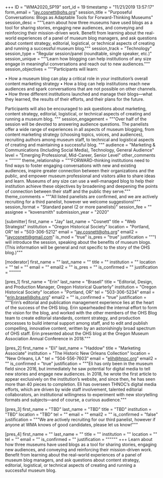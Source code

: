 +++
ID = "WMA2020_SP19"
sort_id = 19
timestamp = "11/21/2019 13:57:17"
form_email = "jay.cosnett@ohs.org"
session_title = "Purposeful Conversations: Blogs as Adaptable Tools for Forward-Thinking Museums"
session_desc = """Learn about how three museums have used blogs as a tool for sharing stories, engaging new audiences, and conveying and reinforcing their mission-driven work. Benefit from learning about the real-world experiences of a panel of museum blog managers, and ask questions about content strategy, editorial, logistical, or technical aspects of creating and running a successful museum blog."""
session_track = "Technology"
session_type = "Regular session/panel (roundtable, single speaker, etc.)"
session_unique = """Learn how blogging can help institutions of any size engage in meaningful conversations and reach out to new audiences."""
session_objectives = """Participants will learn:

• How a museum blog can play a critical role in your institution’s overall content marketing strategy
• How a blog can help institutions reach new audiences and spark conversations that are not possible on other channels.
• How three different institutions launched and manage their blogs—what they learned, the results of their efforts, and their plans for the future.

Participants will also be encouraged to ask questions about marketing, content strategy, editorial, logistical, or technical aspects of creating and running a museum blog.
"""
session_engagement = """Over half of the session will be devoted to answering audience questions. The panelists offer a wide range of experiences in all aspects of museum blogging, from content marketing strategy (choosing topics, voices, and audiences), recruiting authors among museum staff, to technical and logistical aspects of creating and maintaining a successful blog. """
audience = "Marketing & Communications (Including Social Media), Technology, General Audience"
level = "Emerging Professional, Mid-Career, Senior Level"
other_comments = """"""
theme_relationship = """FORWARD-thinking institutions  need to find ways to foster engaging conversations with new and existing audiences, inspire greater connection between their organizations and the public, and empower museum professional and visitors alike to share ideas and learn. Museums of any size can use a well-managed blog to help their institution achieve these objectives by broadening and deepening the points of connection between their staff and the public they serve."""
theme_comments = """All listed panelists are confirmed, and we are actively recruiting for a third panelist, however we welcome suggestions!"""
session_format = "Standard panel (2 or more panelists)"
session_fee = ""
assignee = "kovensmith"
submission_year = "2020"

[submitter]
first_name = "Jay"
last_name = "Cosnett"
title = "Web Strategist"
institution = "Oregon Historical Society"
location = "Portland, OR"
tel = "503-306-5212"
email = "jay.cosnett@ohs.org"
email2 = "jaycosnett@gmail.com"
is_mod = "true"
is_pres = "true"
justification = """I will introduce the session, speaking about the benefits of museum blogs. (This information will be general and not specific to the story of the OHS blog.)"""

[moderator]
first_name = ""
last_name = ""
title = ""
institution = ""
location = ""
tel = ""
email = ""
email2 = ""
is_pres = ""
is_confirmed = ""
justification = """"""

[pres_1]
first_name = "Erin"
last_name = "Brasell"
title = "Editorial, Design, and Production Manager, Oregon Historical Quarterly"
institution = "Oregon Historical Society"
location = "Portland, OR"
tel = "503-306-5234"
email = "erin.brasell@ohs.org"
email2 = ""
is_confirmed = "true"
justification = """Erin’s editorial and publication management experience lies at the heart of the success of the OHS blog. Erin spearheaded the internal effort to form the vision for the blog, and worked with the other members of the OHS Blog team to create editorial standards, content strategy, and production processes to build internal support among staff, and to edit and publish compelling, innovative content, written by an astonishingly broad spectrum of OHS staff. Erin presented about the OHS blog at the Oregon Museum Association Annual Conference in 2018."""

[pres_2]
first_name = "Eli"
last_name = "Haddow"
title = "Marketing Associate"
institution = "The Historic New Orleans Collection"
location = "New Orleans, LA "
tel = "504-556-7603"
email = "elih@hnoc.org"
email2 = ""
is_confirmed = "true"
justification = """Eli has only been in the museum field since 2016, but immediately he saw potential for digital media to tell new stories and engage new audiences. In 2018, he wrote the first article to appear exclusively on the institution’s website, and since then, he has seen more than 40 pieces to completion. Eli has overseen THNOC’s digital media efforts, which are driven by wide staff involvement, talented editorial collaborators, an institutional willingness to experiment with new storytelling formats and subjects—and of course, a curious audience."""

[pres_3]
first_name = "TBD"
last_name = "TBD"
title = "TBD"
institution = "TBD"
location = "TBD"
tel = ""
email = ""
email2 = ""
is_confirmed = "false"
justification = """We are actively recruiting for our third panelist, however if anyone at WMA knows of good candidates, please let us know!"""

[pres_4]
first_name = ""
last_name = ""
title = ""
institution = ""
location = ""
tel = ""
email = ""
is_confirmed = ""
justification = """"""
+++
Learn about how three museums have used blogs as a tool for sharing stories, engaging new audiences, and conveying and reinforcing their mission-driven work. Benefit from learning about the real-world experiences of a panel of museum blog managers, and ask questions about content strategy, editorial, logistical, or technical aspects of creating and running a successful museum blog.
